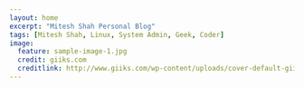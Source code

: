 ```yaml
---
layout: home
excerpt: "Mitesh Shah Personal Blog"
tags: [Mitesh Shah, Linux, System Admin, Geek, Coder]
image:
  feature: sample-image-1.jpg
  credit: giiks.com
  creditlink: http://www.giiks.com/wp-content/uploads/cover-default-giiks.jpg
---
```

